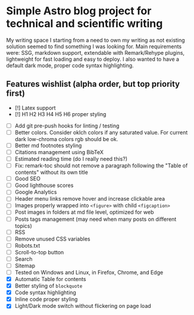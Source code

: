 # Simple Astro blog project for technical and scientific writing

My writing space I starting from a need to own my writing as not existing solution seemed to find something I was looking for. Main requirements were: SSG, markdown support, extendable with Remark/Rehype plugins, lightweight for fast loading and easy to deploy. I also wanted to have a default dark mode, proper code syntax highlighting.

## Features wishlist (alpha order, but top priority first)

-   [!] Latex support
-   [!] H1 H2 H3 H4 H5 H6 proper styling
-   [ ] Add git pre-push hooks for linting / testing
-   [ ] Better colors. Consider oklch colors if any saturated value. For current dark low-chroma colors rgb should be ok.
-   [ ] Better md footnotes styling
-   [ ] Citations management using BibTeX
-   [ ] Estimated reading time (do I really need this?)
-   [ ] Fix: remark-toc should not remove a paragraph following the "Table of contents" without its own title
-   [ ] Good SEO
-   [ ] Good lighthouse scores
-   [ ] Google Analytics
-   [ ] Header menu links remove hover and increase clickable area
-   [ ] Images properly wrapped into `<figure>` with child `<figcaption>`
-   [ ] Post images in folders at md file level, optimized for web
-   [ ] Posts tags management (may need when many posts on different topics)
-   [ ] RSS
-   [ ] Remove unused CSS variables
-   [ ] Robots.txt
-   [ ] Scroll-to-top button
-   [ ] Search
-   [ ] Sitemap
-   [ ] Tested on Windows and Linux, in Firefox, Chrome, and Edge
-   [x] Automatic Table for contents
-   [x] Better styling of `blockquote`
-   [x] Code syntax highlighting
-   [x] Inline code proper styling
-   [x] Light/Dark mode switch without flickering on page load
